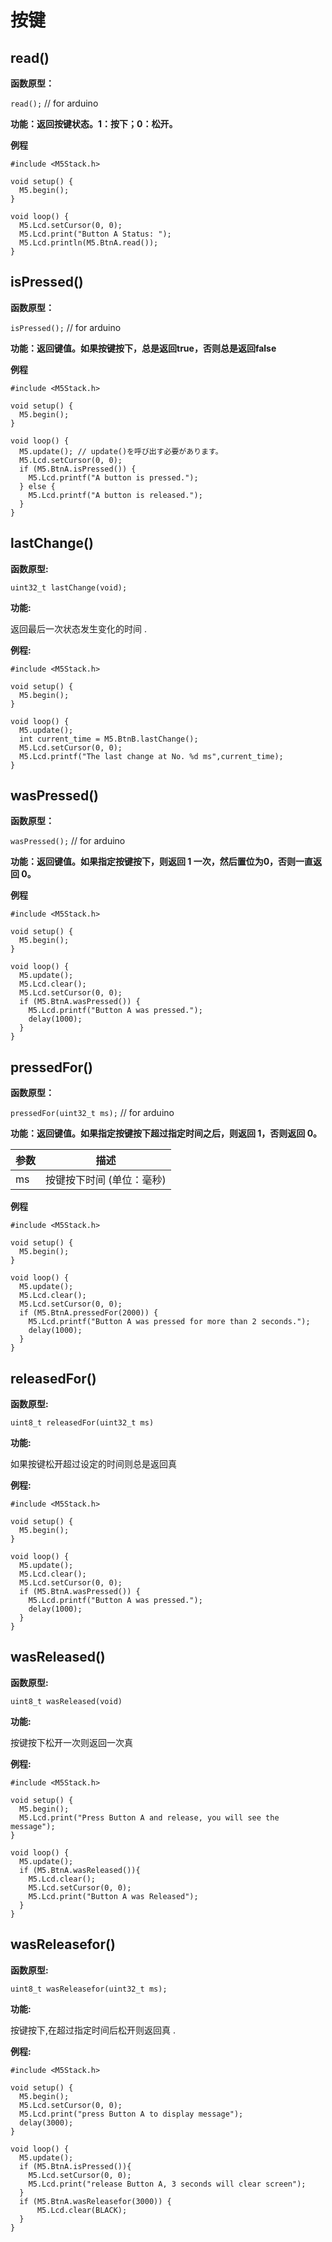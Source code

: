 # 按键

## read()

**函数原型：**

`read();` // for arduino

**功能：返回按键状态。1：按下；0：松开。**

**例程**
```arduino
#include <M5Stack.h>

void setup() {
  M5.begin();
}

void loop() {
  M5.Lcd.setCursor(0, 0);
  M5.Lcd.print("Button A Status: ");
  M5.Lcd.println(M5.BtnA.read());
}
```

## isPressed()

**函数原型：**

`isPressed();` // for arduino

**功能：返回键值。如果按键按下，总是返回true，否则总是返回false**

**例程**
```arduino
#include <M5Stack.h>

void setup() {
  M5.begin();
}

void loop() {
  M5.update(); // update()を呼び出す必要があります。
  M5.Lcd.setCursor(0, 0);
  if (M5.BtnA.isPressed()) {
    M5.Lcd.printf("A button is pressed.");
  } else {
    M5.Lcd.printf("A button is released.");
  }
}
```

## lastChange()

**函数原型:**

`uint32_t lastChange(void);`

**功能:**

返回最后一次状态发生变化的时间 .

**例程:**

```arduino
#include <M5Stack.h>

void setup() {
  M5.begin();
}

void loop() {
  M5.update();
  int current_time = M5.BtnB.lastChange();
  M5.Lcd.setCursor(0, 0);
  M5.Lcd.printf("The last change at No. %d ms",current_time);
}
```

## wasPressed()

**函数原型：**

`wasPressed();` // for arduino

**功能：返回键值。如果指定按键按下，则返回 1 一次，然后置位为0，否则一直返回 0。**

**例程**
```arduino
#include <M5Stack.h>

void setup() {
  M5.begin();
}

void loop() {
  M5.update();
  M5.Lcd.clear();
  M5.Lcd.setCursor(0, 0);
  if (M5.BtnA.wasPressed()) {
    M5.Lcd.printf("Button A was pressed.");
    delay(1000);
  }
}
```

## pressedFor()

**函数原型：**

`pressedFor(uint32_t ms);` // for arduino

**功能：返回键值。如果指定按键按下超过指定时间之后，则返回 1，否则返回 0。**

| 参数 | 描述 |
| --- | --- |
| ms | 按键按下时间 (单位：毫秒) |

**例程**
```arduino
#include <M5Stack.h>

void setup() {
  M5.begin();
}

void loop() {
  M5.update();
  M5.Lcd.clear();
  M5.Lcd.setCursor(0, 0);
  if (M5.BtnA.pressedFor(2000)) {
    M5.Lcd.printf("Button A was pressed for more than 2 seconds.");
    delay(1000);
  }
}
```

## releasedFor()

**函数原型:**

`uint8_t releasedFor(uint32_t ms)`

**功能:**

如果按键松开超过设定的时间则总是返回真

**例程:**

```arduino
#include <M5Stack.h>

void setup() {
  M5.begin();
}

void loop() {
  M5.update();
  M5.Lcd.clear();
  M5.Lcd.setCursor(0, 0);
  if (M5.BtnA.wasPressed()) {
    M5.Lcd.printf("Button A was pressed.");
    delay(1000);
  }
}
```

## wasReleased()

**函数原型:**

`uint8_t wasReleased(void)`

**功能:**

按键按下松开一次则返回一次真

**例程:**

```arduino
#include <M5Stack.h>

void setup() {
  M5.begin();
  M5.Lcd.print("Press Button A and release, you will see the message");
}

void loop() {
  M5.update();
  if (M5.BtnA.wasReleased()){
    M5.Lcd.clear();
    M5.Lcd.setCursor(0, 0);
    M5.Lcd.print("Button A was Released");
  }
}
```

## wasReleasefor()

**函数原型:**

`uint8_t wasReleasefor(uint32_t ms);`

**功能:**

按键按下,在超过指定时间后松开则返回真 .

**例程:**

```arduino
#include <M5Stack.h>

void setup() {
  M5.begin();
  M5.Lcd.setCursor(0, 0);
  M5.Lcd.print("press Button A to display message");
  delay(3000);
}

void loop() {
  M5.update();
  if (M5.BtnA.isPressed()){
    M5.Lcd.setCursor(0, 0);
    M5.Lcd.print("release Button A, 3 seconds will clear screen");
  }
  if (M5.BtnA.wasReleasefor(3000)) {
      M5.Lcd.clear(BLACK);
  }
}
```